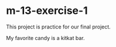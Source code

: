 # m-13-exercise-1
This project is practice for our final project.

My favorite candy is a kitkat bar.